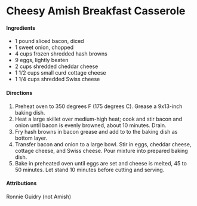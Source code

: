 # Cheesy Amish Breakfast Casserole

#### Ingredients

* 1 pound sliced bacon, diced
* 1 sweet onion, chopped
* 4 cups frozen shredded hash browns
* 9 eggs, lightly beaten
* 2 cups shredded cheddar cheese
* 1 1/2 cups small curd cottage cheese
* 1 1/4 cups shredded Swiss cheese

#### Directions

1. Preheat oven to 350 degrees F (175 degrees C). Grease a 9x13-inch baking dish.
2. Heat a large skillet over medium-high heat; cook and stir bacon and onion until bacon is evenly browned, about 10 minutes. Drain.
3. Fry hash browns in bacon grease and add to to the baking dish as bottom layer.
4. Transfer bacon and onion to a large bowl. Stir in eggs, cheddar cheese, cottage cheese, and Swiss cheese. Pour mixture into prepared baking dish.
5. Bake in preheated oven until eggs are set and cheese is melted, 45 to 50 minutes. Let stand 10 minutes before cutting and serving.

#### Attributions

Ronnie Guidry (not Amish)
